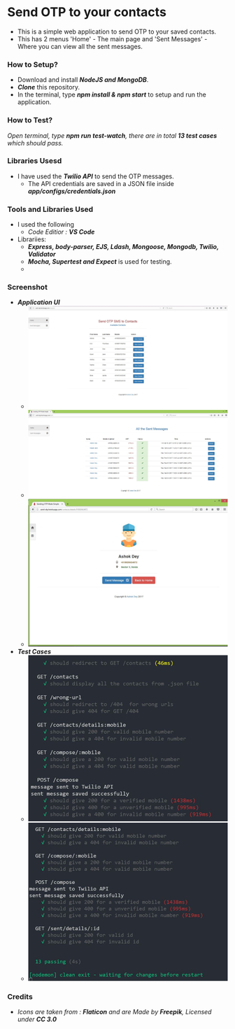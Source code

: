 # Send OTP to your contacts
* This is a simple web application to send OTP to your saved contacts. 
* This has 2 menus 'Home' - The main page and 'Sent Messages' - Where you can view all the sent messages.

### How to Setup?
* Download and install _**NodeJS and MongoDB**_.
* _**Clone**_ this repository.
* In the terminal, type _**npm install & npm start**_ to setup and run the application.

### How to Test?
_Open terminal, type **npm run test-watch**, there are in total **13 test cases** which should pass._

### Libraries Usesd
* I have used the **_Twilio API_** to send the OTP messages.
  * The API credentials are saved in a JSON file inside _**app/configs/credentials.json**_ 

### Tools and Libraries Used 
* I used the following 
  * _Code Editior : **VS Code**_
* Librariies:
  * _**Express, body-parser, EJS, Ldash, Mongoose, Mongodb, Twilio, Validator**_
  * _**Mocha, Supertest and Expect**_ is used for testing.
  * 

### Screenshot
* _**Application UI**_
  * ![Screenshot](screenshots/ui1.JPG)
  * ![Screenshot](screenshots/ui2.JPG)
  * ![Screenshot](screenshots/ui3.JPG)
* _**Test Cases**_
  * ![Screenshot](screenshots/test1.JPG)
  * ![Screenshot](screenshots/test2.JPG)
 
### Credits 
* _Icons are taken from : **Flaticon** and are Made by **Freepik**, Licensed under **CC 3.0**_